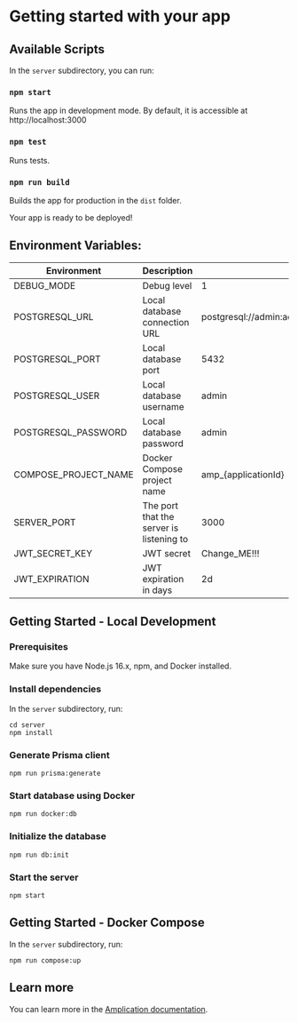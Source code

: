 # Getting started with your app

## Available Scripts

In the `server` subdirectory, you can run:

### `npm start`

Runs the app in development mode.
By default, it is accessible at http://localhost:3000

### `npm test`

Runs tests.

### `npm run build`

Builds the app for production in the `dist` folder.

Your app is ready to be deployed!

## Environment Variables:


| Environment          | Description                              | Value                                                       |
|----------------------|------------------------------------------|-------------------------------------------------------------|
| DEBUG_MODE           | Debug level                              | 1                                                           |
| POSTGRESQL_URL       | Local database connection URL            | postgresql://admin:admin@localhost:5432/\${SERVICE_DB_NAME} |
| POSTGRESQL_PORT      | Local database port                      | 5432                                                        |
| POSTGRESQL_USER      | Local database username                  | admin                                                       |
| POSTGRESQL_PASSWORD  | Local database password                  | admin                                                       |
| COMPOSE_PROJECT_NAME | Docker Compose project name              | amp\_{applicationId}                                        |
| SERVER_PORT          | The port that the server is listening to | 3000                                                        |
| JWT_SECRET_KEY       | JWT secret                               | Change_ME!!!                                                |
| JWT_EXPIRATION       | JWT expiration in days                   | 2d                                                          |

## Getting Started - Local Development

### Prerequisites

Make sure you have Node.js 16.x, npm, and Docker installed.

### Install dependencies

In the `server` subdirectory, run:

```console
cd server
npm install
```

### Generate Prisma client

```console
npm run prisma:generate
```

### Start database using Docker

```console
npm run docker:db
```

### Initialize the database

```console
npm run db:init
```

### Start the server

```console
npm start
```

## Getting Started - Docker Compose

In the `server` subdirectory, run:

```console
npm run compose:up
```

## Learn more

You can learn more in the [Amplication documentation](https://docs.amplication.com/guides/getting-started).
